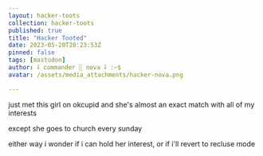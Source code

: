 ```yaml
---
layout: hacker-toots
collection: hacker-toots
published: true
title: "Hacker Tooted"
date: 2023-05-20T20:23:53Z
pinned: false
tags: [mastodon]
author: ⸸ commander ░ nova ⸸ :~$
avatar: /assets/media_attachments/hacker-nova.png

---
```


<p>just met this girl on okcupid and she&#39;s almost an exact match with all of my interests</p><p>except she goes to church every sunday</p><p>either way i wonder if i can hold her interest, or if i&#39;ll revert to recluse mode</p>


